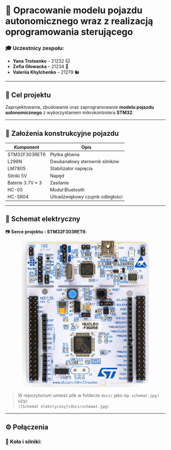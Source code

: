 # 🚗 Opracowanie modelu pojazdu autonomicznego wraz z realizacją oprogramowania sterującego 

### 🎓 Uczestnicy zespołu:
- **Yana Trotsenko** – 21232 🐱  
- **Zofia Głowacka** – 21234 🐻   
- **Valeriia Khylchenko** – 21279 🐿️ 

---

## 🎯 Cel projektu

Zaprojektowanie, zbudowanie oraz zaprogramowanie **modelu pojazdu autonomicznego** z wykorzystaniem mikrokontrolera **STM32**.

---

## 🔧 Założenia konstrukcyjne pojazdu

| Komponent                           | Opis                                      |
|-------------------------------------|-------------------------------------------|
| STM32F303RET6                       | Płytka główna                             |
| L298N                               | Dwukanałowy sterownik silników            |
| LM7805                              | Stabilizator napięcia                     |
| Silniki 5V                          | Napęd                                     |
| Baterie 3.7V × 3                    | Zasilanie                                 |
| HC-05                               | Moduł Bluetooth                           |
| HC-SR04                             | Ultradźwiękowy czujnik odległości         |

---

## 🔌 Schemat elektryczny

📷 **Serce projektu - STM32F303RET6**:  
<p align="center">
  <img src="https://github.com/yunayana/Projekt_SWiM_2025/blob/main/img/Plytka.png?raw=true" alt="Użyta płytka" width="400"/>
</p>


> W repozytorium umieść plik w folderze `docs/` jako np. `schemat.jpg` i użyj:  
> `![Schemat elektryczny](docs/schemat.jpg)`

---

## ⚙️ Połączenia

### 🔁 Koła i silniki:
